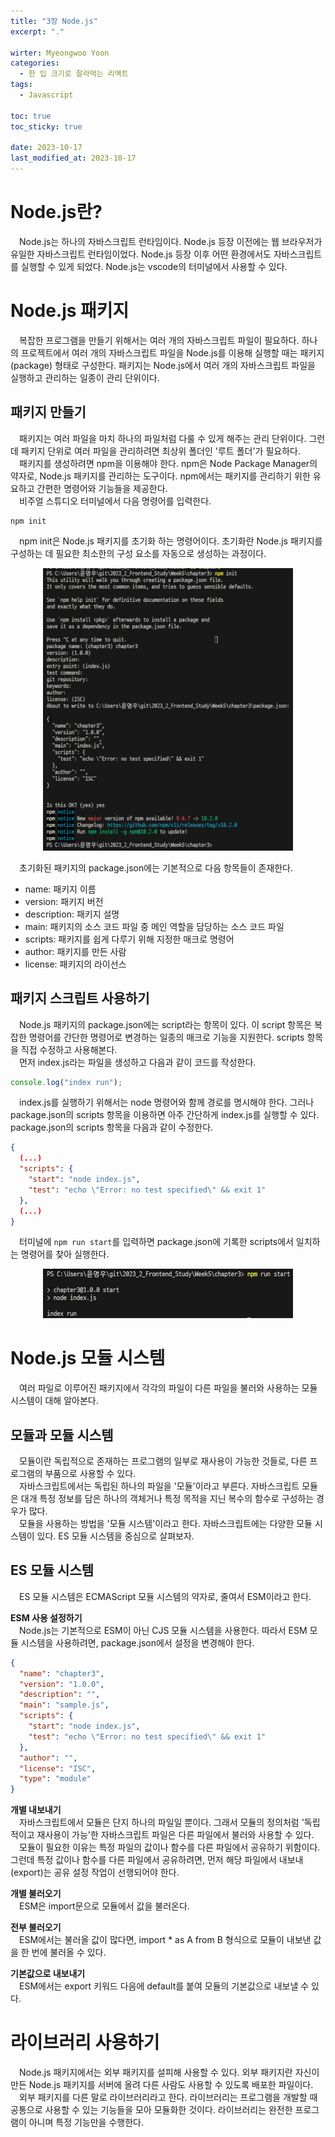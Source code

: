 ```yaml
---
title: "3장 Node.js"
excerpt: "."

wirter: Myeongwoo Yoon
categories:
  - 한 입 크기로 잘라먹는 리액트
tags:
  - Javascript

toc: true
toc_sticky: true
 
date: 2023-10-17
last_modified_at: 2023-10-17
---
```


Node.js란?
======
　Node.js는 하나의 자바스크립트 런타임이다. Node.js 등장 이전에는 웹 브라우저가 유일한 자바스크립트 런타임이었다. Node.js 등장 이후 어떤 환경에서도 자바스크립트를 실행할 수 있게 되었다. Node.js는 vscode의 터미널에서 사용할 수 있다.

Node.js 패키지
======
　복잡한 프로그램을 만들기 위해서는 여러 개의 자바스크립트 파일이 필요하다. 하나의 프로젝트에서 여러 개의 자바스크립트 파일을 Node.js를 이용해 실행할 때는 패키지(package) 형태로 구성한다. 패키지는 Node.js에서 여러 개의 자바스크립트 파일을 실행하고 관리하는 일종이 관리 단위이다.

패키지 만들기
------
　패키지는 여러 파일을 마치 하나의 파일처럼 다룰 수 있게 해주는 관리 단위이다. 그런데 패키지 단위로 여러 파일을 관리하려면 최상위 폴더인 '루트 폴더'가 필요하다.<br/>
　패키지를 생성하려면 npm을 이용해야 한다. npm은 Node Package Manager의 약자로, Node.js 패키지를 관리하는 도구이다. npm에서는 패키지를 관리하기 위한 유요하고 간편한 명령어와 기능들을 제공한다.<br/>
　비주얼 스튜디오 터미널에서 다음 명령어를 입력한다.
```
npm init
```
　npm init은 Node.js 패키지를 초기화 하는 명령어이다. 초기화란 Node.js 패키지를 구성하는 데 필요한 최소한의 구성 요소를 자동으로 생성하는 과정이다.<br/>
<p align="center"><img src="/assets/img/한 입 크기로 잘라먹는 리액트/3장 Node_js/3-1.png" width="400"></p>

　초기화된 패키지의 package.json에는 기본적으로 다음 항목들이 존재한다.
* name: 패키지 이름
* version: 패키지 버전
* description: 패키지 설명
* main: 패키지의 소스 코드 파일 중 메인 역할을 담당하는 소스 코드 파일
* scripts: 패키지를 쉽게 다루기 위해 지정한 매크로 명령어
* author: 패키지를 만든 사람
* license: 패키지의 라이선스

패키지 스크립트 사용하기
------
　Node.js 패키지의 package.json에는 script라는 항목이 있다. 이 script 항목은 복잡한 명령어를 간단한 명령어로 변경하는 일종의 매크로 기능을 지원한다. scripts 항목을 직접 수정하고 사용해본다.<br/>
　먼저 index.js라는 파일을 생성하고 다음과 같이 코드를 작성한다.
```javascript
console.log("index run");
```
　index.js를 실행하기 위해서는 node 명령어와 함께 경로를 명시해야 한다. 그러나 package.json의 scripts 항목을 이용하면 아주 간단하게 index.js를 실행할 수 있다. package.json의 scripts 항목을 다음과 같이 수정한다.
```json
{
  (...)
  "scripts": {
    "start": "node index.js",
    "test": "echo \"Error: no test specified\" && exit 1"
  },
  (...)
}
```
　터미널에 `npm run start`를 입력하면 package.json에 기록한 scripts에서 일치하는 명령어를 찾아 실행한다.
<p align="center"><img src="/assets/img/한 입 크기로 잘라먹는 리액트/3장 Node_js/3-2.png" width="400"></p>

Node.js 모듈 시스템
======
　여러 파일로 이루어진 패키지에서 각각의 파일이 다른 파일을 불러와 사용하는 모듈 시스템이 대해 알아본다.

모듈과 모듈 시스템
------
　모듈이란 독립적으로 존재하는 프로그램의 일부로 재사용이 가능한 것들로, 다른 프로그램의 부품으로 사용할 수 있다.<br/>
　자바스크립트에서는 독립된 하나의 파일을 '모듈'이라고 부른다. 자바스크립트 모듈은 대개 특정 정보를 담은 하나의 객체거나 특정 목적을 지닌 복수의 함수로 구성하는 경우가 많다.<br/>
　모듈을 사용하는 방법을 '모듈 시스템'이라고 한다. 자바스크립트에는 다양한 모듈 시스템이 있다. ES 모듈 시스템을 중심으로 살펴보자.

ES 모듈 시스템
------
　ES 모듈 시스템은 ECMAScript 모듈 시스템의 약자로, 줄여서 ESM이라고 한다.<br/>

**ESM 사용 설정하기**<br/>
　Node.js는 기본적으로 ESM이 아닌 CJS 모듈 시스템을 사용한다. 따라서 ESM 모듈 시스템을 사용하려면, package.json에서 설정을 변경해야 한다.
```json
{
  "name": "chapter3",
  "version": "1.0.0",
  "description": "",
  "main": "sample.js",
  "scripts": {
    "start": "node index.js",
    "test": "echo \"Error: no test specified\" && exit 1"
  },
  "author": "",
  "license": "ISC",
  "type": "module"
}
```

**개별 내보내기**<br/>
　자바스크립트에서 모듈은 단지 하나의 파일일 뿐이다. 그래서 모듈의 정의처럼 '독립적이고 재사용이 가능'한 자바스크립트 파일은 다른 파일에서 불러와 사용할 수 있다.<br/>
　모듈이 필요한 이유는 특정 파일의 값이나 함수를 다른 파일에서 공유하기 위함이다. 그런데 특정 값이나 함수를 다른 파일에서 공유하려면, 먼저 해당 파일에서 내보내(export)는 공유 설정 작업이 선행되어야 한다.<br/>

**개별 불러오기**<br/>
　ESM은 import문으로 모듈에서 값을 불러온다.<br/>

**전부 불러오기**<br/>
　ESM에서는 불러올 값이 많다면, import * as A from B 형식으로 모듈이 내보낸 값을 한 번에 불러올 수 있다.<br/>

**기본값으로 내보내기**<br/>
　ESM에서는 export 키워드 다음에 default를 붙여 모듈의 기본값으로 내보낼 수 있다.<br/>

라이브러리 사용하기
======
　Node.js 패키지에서는 외부 패키지를 설피해 사용할 수 있다. 외부 패키지란 자신이 만든 Node.js 패키지를 서버에 올려 다른 사람도 사용할 수 있도록 배포한 파일이다.<br/>
　외부 패키지를 다른 말로 라이브러리라고 한다. 라이브러리는 프로그램을 개발할 때 공통으로 사용할 수 있는 기능들을 모아 모듈화한 것이다. 라이브러리는 완전한 프로그램이 아니며 특정 기능만을 수행한다.